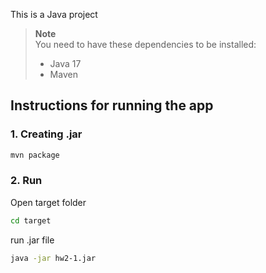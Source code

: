 This is a Java project

> **Note**<br />
> You need to have these dependencies to be installed:<br />
>
> - Java 17
> - Maven


## Instructions for running the app
### 1. Creating .jar 

```bash
mvn package
```

### 2. Run
Open target folder
```bash
cd target
```
run .jar file
```bash
java -jar hw2-1.jar
```

